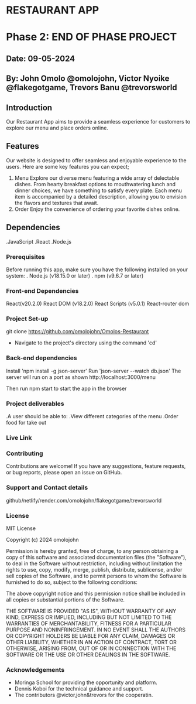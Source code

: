 # RESTAURANT APP

# Phase 2: END OF PHASE PROJECT

## Date: 09-05-2024
## By: John Omolo @omolojohn, Victor Nyoike @flakegotgame, Trevors Banu @trevorsworld


## Introduction
Our Restaurant App aims to provide a seamless experience for customers to explore our menu and place orders online.


## Features

Our website is designed to offer seamless and enjoyable experience to the users. Here are some key features you can expect;
  1. Menu
   Explore our diverse menu featuring a wide array of delectable dishes. From hearty breakfast options to mouthwatering lunch and dinner choices, we have something to satisfy every plate. Each menu item is accompanied by a detailed description, allowing you to envision the flavors and textures that await.
   2. Order
   Enjoy the convenience of ordering your favorite dishes online.
## Dependencies
  .JavaScript
  .React
  .Node.js

### Prerequisites
 Before running this app, make sure you have the following installed on your system:
    . Node.js (v18.15.0 or later)
    . npm (v9.6.7 or later)
### Front-end Dependencies
 React(v20.2.0)
 React DOM (v18.2.0)
 React Scripts (v5.0.1)
 React-router dom

 ### Project Set-up
 git clone https://github.com/omolojohn/Omolos-Restaurant

 - Navigate to the project's directory using the command 'cd'

 ### Back-end dependencies
 Install 'npm install -g json-server'
 Run 'json-server --watch db.json'
 The server will run on a port as shown http://localhost:3000/menu

 Then run npm start to start the app in the browser

 ### Project deliverables
  .A user should be able to:
  .View different categories of the menu
   .Order food for take out

### Live Link

### Contributing
Contributions are welcome! If you have any suggestions, feature requests, or bug reports, please open an issue on GitHub.

### Support and Contact details
github/netlify/render.com/omolojohn/flakegotgame/trevorsworld
### License
MIT License

Copyright (c) 2024 omolojohn

Permission is hereby granted, free of charge, to any person obtaining a copy
of this software and associated documentation files (the "Software"), to deal
in the Software without restriction, including without limitation the rights
to use, copy, modify, merge, publish, distribute, sublicense, and/or sell
copies of the Software, and to permit persons to whom the Software is
furnished to do so, subject to the following conditions:

The above copyright notice and this permission notice shall be included in all
copies or substantial portions of the Software.

THE SOFTWARE IS PROVIDED "AS IS", WITHOUT WARRANTY OF ANY KIND, EXPRESS OR
IMPLIED, INCLUDING BUT NOT LIMITED TO THE WARRANTIES OF MERCHANTABILITY,
FITNESS FOR A PARTICULAR PURPOSE AND NONINFRINGEMENT. IN NO EVENT SHALL THE
AUTHORS OR COPYRIGHT HOLDERS BE LIABLE FOR ANY CLAIM, DAMAGES OR OTHER
LIABILITY, WHETHER IN AN ACTION OF CONTRACT, TORT OR OTHERWISE, ARISING FROM,
OUT OF OR IN CONNECTION WITH THE SOFTWARE OR THE USE OR OTHER DEALINGS IN THE
SOFTWARE.
### Acknowledgements
* Moringa School for providing the opportunity and platform.
* Dennis Koboi for the technical guidance and support.
* The contributors @victor,john&trevors for the cooperatin.
